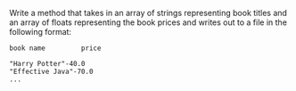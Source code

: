 Write a method that takes in an array of strings representing
book titles and an array of floats representing the book
prices and writes out to a file in the following format:

    book name         price
```
"Harry Potter"-40.0
"Effective Java"-70.0
...
```


